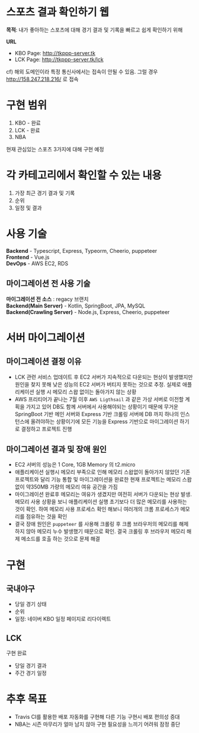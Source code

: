 # 스포츠 결과 확인하기 웹

**목적**: 내가 좋아하는 스포츠에 대해 경기 결과 및 기록을 빠르고 쉽게 확인하기 위해

**URL**  
- KBO Page: http://tkppp-server.tk
- LCK Page: http://tkppp-server.tk/lck  
  
cf) 해외 도메인이라 특정 통신사에서는 접속이 안될 수 있음. 그럴 경우 http://158.247.218.216/ 로 접속

# 구현 범위
1. KBO - 완료
2. LCK - 완료
3. NBA

현재 관심있는 스포츠 3가지에 대해 구현 예정

# 각 카테고리에서 확인할 수 있는 내용
1. 가장 최근 경기 결과 및 기록
2. 순위
3. 일정 및 결과

# 사용 기술 
**Backend** - Typescript, Express, Typeorm, Cheerio, puppeteer  
**Frontend** - Vue.js   
**DevOps** - AWS EC2, RDS

## 마이그레이션 전 사용 기술
**마이그레이션 전 소스** : regacy 브랜치  
**Backend(Main Server)** - Kotlin, SpringBoot, JPA, MySQL   
**Backend(Crawling Server)** - Node.js, Express, Cheerio, puppeteer  

# 서버 마이그레이션
## 마이그레이션 결정 이유
- LCK 관련 서비스 업데이트 후 EC2 서버가 지속적으로 다운되는 현상이 발생했지만 원인을 찾지 못해 낮은 성능의 EC2 서버가 버티지 못하는 것으로 추정. 실제로 애플리케이션 실행 시 메모리 스왑 없이는 돌아가지 않는 상황
- AWS 프리티어가 끝나는 7월 이후 `AWS Ligthsail` 과 같은 가상 서버로 이전할 계획을 가지고 있어 DB도 함께 서버에서 사용해야되는 상황이기 때문에 무거운 SpringBoot 기반 메인 서버와 Express 기반 크롤링 서버에 DB 까지 하나의 인스턴스에 올려야하는 상황이기에 모든 기능을 Express 기반으로 마이그레이션 하기로 결정하고 프로젝트 진행

## 마이그레이션 결과 및 장애 원인
- EC2 서버의 성능은 1 Core, 1GB Memory 의 t2.micro
- 애플리케이션 실행시 메모리 부족으로 인해 메모리 스왑없이 돌아가지 않았던 기존 프로젝트와 달리 기능 통합 및 마이그레이션을 완료한 현재 프로젝트는 메모리 스왑 없이 약350MB 가량의 메모리 여유 공간을 가짐
- 마이그레이션 완료후 메모리는 여유가 생겼지만 여전히 서버가 다운되는 현상 발생. 메모리 사용 상황을 보니 애플리케이션 실행 초기보다 더 많은 메모리를 사용하는 것이 확인. 하여 메모리 사용 프로세스 확인 해보니 여러개의 크롬 프로세스가 메모리를 점유하는 것을 확인
- 결국 장애 원인은 `puppeteer` 를 사용해 크롤링 후 크롬 브라우저의 메모리를 해제하지 않아 메모리 누수 발생했기 때문으로 확인. 결국 크롤링 후 브라우저 메모리 해제 메소드를 호출 하는 것으로  문제 해결

# 구현
## 국내야구
- 당일 경기 상태
- 순위
- 일정: 네이버 KBO 일정 페이지로 리다이렉트

## LCK
구현 완료  
- 당일 경기 결과
- 주간 경기 일정

# 추후 목표
- Travis CI를 활용한 배포 자동화를 구현해 다른 기능 구현시 배포 편의성 증대
- NBA는 시즌 마무리가 얼마 남지 않아 구현 필요성을 느끼기 어려워 잠정 중단

